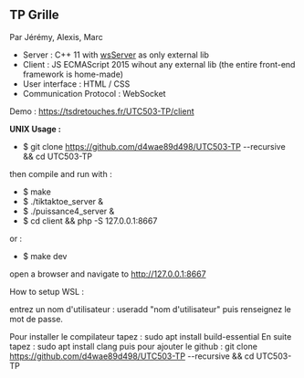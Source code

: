 ## TP Grille

Par Jérémy, Alexis, Marc

- Server : C++ 11 with [wsServer](https://github.com/Theldus/wsServer) as only external lib
- Client : JS ECMAScript 2015 wihout any external lib (the entire front-end framework is home-made)
- User interface : HTML / CSS
- Communication Protocol : WebSocket

Demo : https://tsdretouches.fr/UTC503-TP/client


**UNIX Usage :**

- $ git clone https://github.com/d4wae89d498/UTC503-TP --recursive && cd UTC503-TP

then compile and run with :
- $ make
- $ ./tiktaktoe_server & 
- $ ./puissance4_server &
- $ cd client && php -S 127.0.0.1:8667

or :

- $ make dev

open a browser and navigate to http://127.0.0.1:8667

How to setup WSL :

entrez un nom d'utilisateur : useradd "nom d'utilisateur"
puis renseignez le mot de passe.

Pour installer le compilateur tapez : sudo apt install build-essential
En suite tapez : sudo apt install clang
puis pour ajouter le github : git clone https://github.com/d4wae89d498/UTC503-TP --recursive && cd UTC503-TP